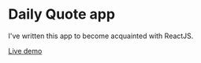 # Daily Quote app
I've written this app to become acquainted with ReactJS.

[Live demo](http://mieszkowrzeszczynski.pl/daily_quote_app/)